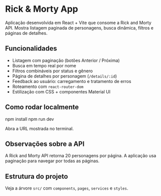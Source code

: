 # Rick & Morty App

Aplicação desenvolvida em React + Vite que consome a Rick and Morty API. Mostra listagem paginada de personagens, busca dinâmica, filtros e páginas de detalhes.

## Funcionalidades
- Listagem com paginação (botões Anterior / Próxima)
- Busca em tempo real por nome
- Filtros combináveis por status e gênero
- Página de detalhes por personagem (`/details/:id`)
- Feedback ao usuário: carregamento e tratamento de erros
- Roteamento com `react-router-dom`
- Estilização com CSS + componentes Material UI

## Como rodar localmente

npm install
npm run dev

Abra a URL mostrada no terminal.


## Observações sobre a API
A Rick and Morty API retorna 20 personagens por página. A aplicação usa paginação para navegar por todas as páginas.

## Estrutura do projeto
Veja a árvore `src/` com `components`, `pages`, `services` e `styles`.


